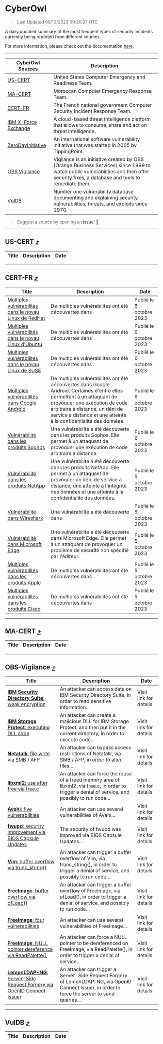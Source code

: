 
 <div id='top'></div>

# CyberOwl

 > Last Updated 09/10/2023 09:20:07 UTC
 
 A daily updated summary of the most frequent types of security incidents currently being reported from different sources.
 
 For more information, please check out the documentation [here](./docs/README.md).
 
 ---
 |CyberOwl Sources|Description|
 |---|---|
 |[US-CERT](#us-cert-arrow_heading_up)|United States Computer Emergency and Readiness Team.|
 |[MA-CERT](#ma-cert-arrow_heading_up)|Moroccan Computer Emergency Response Team.|
 |[CERT-FR](#cert-fr-arrow_heading_up)|The French national government Computer Security Incident Response Team.|
 |[IBM X-Force Exchange](#ibmcloud-arrow_heading_up)|A cloud-based threat intelligence platform that allows to consume, share and act on threat intelligence.|
 |[ZeroDayInitiative](#zerodayinitiative-arrow_heading_up)|An international software vulnerability initiative that was started in 2005 by TippingPoint.|
 |[OBS Vigilance](#obs-vigilance-arrow_heading_up)|Vigilance is an initiative created by OBS (Orange Business Services) since 1999 to watch public vulnerabilities and then offer security fixes, a database and tools to remediate them.|
 |[VulDB](#vuldb-arrow_heading_up)|Number one vulnerability database documenting and explaining security vulnerabilities, threats, and exploits since 1970.|
 
 > Suggest a source by opening an [issue](https://github.com/karimhabush/cyberowl/issues)! :raised_hands:
 ---

## US-CERT [:arrow_heading_up:](#cyberowl)

 |Title|Description|Date|
 |---|---|---|
 
 ---

## CERT-FR [:arrow_heading_up:](#cyberowl)

 |Title|Description|Date|
 |---|---|---|
 |[Multiples vulnérabilités dans le noyau Linux de RedHat](https://www.cert.ssi.gouv.fr/avis/CERTFR-2023-AVI-0814/)|De multiples vulnérabilités ont été découvertes dans |Publié le 6 octobre 2023|
 |[Multiples vulnérabilités dans le noyau Linux d’Ubuntu](https://www.cert.ssi.gouv.fr/avis/CERTFR-2023-AVI-0813/)|De multiples vulnérabilités ont été découvertes dans |Publié le 6 octobre 2023|
 |[Multiples vulnérabilités dans le noyau Linux de SUSE](https://www.cert.ssi.gouv.fr/avis/CERTFR-2023-AVI-0812/)|De multiples vulnérabilités ont été découvertes dans |Publié le 6 octobre 2023|
 |[Multiples vulnérabilités dans Google Android](https://www.cert.ssi.gouv.fr/avis/CERTFR-2023-AVI-0811/)|De multiples vulnérabilités ont été découvertes dans Google Android. Certaines d'entre elles permettent à un attaquant de provoquer une exécution de code arbitraire à distance, un déni de service à distance et une atteinte à la confidentialité des données.|Publié le 6 octobre 2023|
 |[Vulnérabilité dans les produits Sophos](https://www.cert.ssi.gouv.fr/avis/CERTFR-2023-AVI-0810/)|Une vulnérabilité a été découverte dans les produits Sophos. Elle permet à un attaquant de provoquer une exécution de code arbitraire à distance.|Publié le 6 octobre 2023|
 |[Vulnérabilité dans les produits NetApp](https://www.cert.ssi.gouv.fr/avis/CERTFR-2023-AVI-0809/)|Une vulnérabilité a été découverte dans les produits NetApp. Elle permet à un attaquant de provoquer un déni de service à distance, une atteinte à l'intégrité des données et une atteinte à la confidentialité des données.|Publié le 5 octobre 2023|
 |[Vulnérabilité dans Wireshark](https://www.cert.ssi.gouv.fr/avis/CERTFR-2023-AVI-0808/)|Une vulnérabilité a été découverte dans |Publié le 5 octobre 2023|
 |[Vulnérabilité dans Microsoft Edge](https://www.cert.ssi.gouv.fr/avis/CERTFR-2023-AVI-0807/)|Une vulnérabilité a été découverte dans Microsoft Edge. Elle permet à un attaquant de provoquer un problème de sécurité non spécifié par l'éditeur.|Publié le 5 octobre 2023|
 |[Multiples vulnérabilités dans les produits Apple](https://www.cert.ssi.gouv.fr/avis/CERTFR-2023-AVI-0806/)|De multiples vulnérabilités ont été découvertes dans |Publié le 5 octobre 2023|
 |[Multiples vulnérabilités dans les produits Cisco](https://www.cert.ssi.gouv.fr/avis/CERTFR-2023-AVI-0805/)|De multiples vulnérabilités ont été découvertes dans |Publié le 5 octobre 2023|
 
 ---

## MA-CERT [:arrow_heading_up:](#cyberowl)

 |Title|Description|Date|
 |---|---|---|
 
 ---

## OBS-Vigilance [:arrow_heading_up:](#cyberowl)

 |Title|Description|Date|
 |---|---|---|
 |[<a href="https://vigilance.fr/vulnerability/IBM-Security-Directory-Suite-weak-encryption-42536" class="noirorange"><b>IBM Security Directory Suite</b>: weak encryption</a>](https://vigilance.fr/vulnerability/IBM-Security-Directory-Suite-weak-encryption-42536)|An attacker can access data on IBM Security Directory Suite, in order to read sensitive information...|Visit link for details|
 |[<a href="https://vigilance.fr/vulnerability/IBM-Storage-Protect-executing-DLL-code-42535" class="noirorange"><b>IBM Storage Protect</b>: executing DLL code</a>](https://vigilance.fr/vulnerability/IBM-Storage-Protect-executing-DLL-code-42535)|An attacker can create a malicious DLL for IBM Storage Protect, and then put it in the current directory, in order to execute code...|Visit link for details|
 |[<a href="https://vigilance.fr/vulnerability/Netatalk-file-write-via-SMB-AFP-42534" class="noirorange"><b>Netatalk</b>: file write via SMB / AFP</a>](https://vigilance.fr/vulnerability/Netatalk-file-write-via-SMB-AFP-42534)|An attacker can bypass access restrictions of Netatalk, via SMB / AFP, in order to alter files...|Visit link for details|
 |[<a href="https://vigilance.fr/vulnerability/libxml2-use-after-free-via-tree-c-42533" class="noirorange"><b>libxml2</b>: use after free via tree.c</a>](https://vigilance.fr/vulnerability/libxml2-use-after-free-via-tree-c-42533)|An attacker can force the reuse of a freed memory area of libxml2, via tree.c, in order to trigger a denial of service, and possibly to run code...|Visit link for details|
 |[<a href="https://vigilance.fr/vulnerability/Avahi-five-vulnerabilities-42532" class="noirorange"><b>Avahi</b>: five vulnerabilities</a>](https://vigilance.fr/vulnerability/Avahi-five-vulnerabilities-42532)|An attacker can use several vulnerabilities of Avahi...|Visit link for details|
 |[<a href="https://vigilance.fr/vulnerability/fwupd-security-improvement-via-BIOS-Capsule-Updates-42531" class="noirorange"><b>fwupd</b>: security improvement via BIOS Capsule Updates</a>](https://vigilance.fr/vulnerability/fwupd-security-improvement-via-BIOS-Capsule-Updates-42531)|The security of fwupd was improved via BIOS Capsule Updates...|Visit link for details|
 |[<a href="https://vigilance.fr/vulnerability/Vim-buffer-overflow-via-trunc-string-42530" class="noirorange"><b>Vim</b>: buffer overflow via trunc_string()</a>](https://vigilance.fr/vulnerability/Vim-buffer-overflow-via-trunc-string-42530)|An attacker can trigger a buffer overflow of Vim, via trunc_string(), in order to trigger a denial of service, and possibly to run code...|Visit link for details|
 |[<a href="https://vigilance.fr/vulnerability/FreeImage-buffer-overflow-via-ofLoad-42529" class="noirorange"><b>FreeImage</b>: buffer overflow via ofLoad()</a>](https://vigilance.fr/vulnerability/FreeImage-buffer-overflow-via-ofLoad-42529)|An attacker can trigger a buffer overflow of FreeImage, via ofLoad(), in order to trigger a denial of service, and possibly to run code...|Visit link for details|
 |[<a href="https://vigilance.fr/vulnerability/FreeImage-four-vulnerabilities-42528" class="noirorange"><b>FreeImage</b>: four vulnerabilities</a>](https://vigilance.fr/vulnerability/FreeImage-four-vulnerabilities-42528)|An attacker can use several vulnerabilities of FreeImage...|Visit link for details|
 |[<a href="https://vigilance.fr/vulnerability/FreeImage-NULL-pointer-dereference-via-ReadPalette-42527" class="noirorange"><b>FreeImage</b>: NULL pointer dereference via ReadPalette()</a>](https://vigilance.fr/vulnerability/FreeImage-NULL-pointer-dereference-via-ReadPalette-42527)|An attacker can force a NULL pointer to be dereferenced on FreeImage, via ReadPalette(), in order to trigger a denial of service...|Visit link for details|
 |[<a href="https://vigilance.fr/vulnerability/LemonLDAP-NG-Server-Side-Request-Forgery-via-OpenID-Connect-Issuer-42526" class="noirorange"><b>LemonLDAP-NG</b>: Server-Side Request Forgery via OpenID Connect Issuer</a>](https://vigilance.fr/vulnerability/LemonLDAP-NG-Server-Side-Request-Forgery-via-OpenID-Connect-Issuer-42526)|An attacker can trigger a Server-Side Request Forgery of LemonLDAP::NG, via OpenID Connect Issuer, in order to force the server to send queries...|Visit link for details|
 
 ---

## VulDB [:arrow_heading_up:](#cyberowl)

 |Title|Description|Date|
 |---|---|---|
 